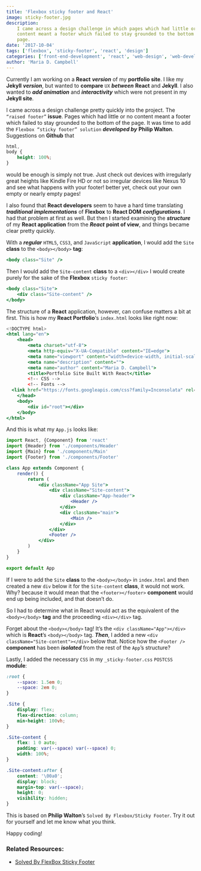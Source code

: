 ```yaml
---
title: 'Flexbox sticky footer and React'
image: sticky-footer.jpg
description:
    I came across a design challenge in which pages which had little or no
    content meant a footer which failed to stay grounded to the bottom of the
    page.
date: '2017-10-04'
tags: ['flexbox', 'sticky-footer', 'react', 'design']
categories: ['front-end-development', 'react', 'web-design', 'web-development']
author: 'Maria D. Campbell'
---
```


Currently I am working on a **React** **_version_** of my **portfolio site**. I
like my **Jekyll** **_version_**, but wanted to **compare** `UX` **_between_**
**React** and **Jekyll**. I also wanted to **_add animation_** and
**_interactivity_** which were not present in my **Jekyll site**.

I came across a design challenge pretty quickly into the project. The
`“raised footer”` **issue**. Pages which had little or no content meant a footer
which failed to stay grounded to the bottom of the page. It was time to add the
`Flexbox “sticky footer” solution` **_developed by_** **Philip Walton**.
Suggestions on **Github** that

```css
html,
body {
    height: 100%;
}
```

would be enough is simply not true. Just check out devices with irregularly
great heights like Kindle Fire HD or not so irregular devices like Nexus 10 and
see what happens with your footer! better yet, check out your own empty or
nearly empty pages!

I also found that **React developers** seem to have a hard time translating
**_traditional implementations_** of **Flexbox** to **React DOM**
**_configurations_**. I had that problem at first as well. But then I started
examining the **_structure_** of my **React application** from the **_React_**
**point of view**, and things became clear pretty quickly.

With a **_regular_** `HTML5`, `CSS3`, and `JavaScript` **application**, I would
add the `Site` **class** to the `<body></body>` **tag**:

```jsx
<body class="Site" />
```

Then I would add the `Site-content` **class** to a `<div></div>` I would create
purely for the sake of the **Flexbox** `sticky footer`:

```jsx
<body class="Site">
    <div class="Site-content" />
</body>
```

The structure of a **React** application, however, can confuse matters a bit at
first. This is how my **React Portfolio**‘s `index.html` looks like right now:

```jsx
<!DOCTYPE html>
<html lang="en">
    <head>
        <meta charset="utf-8">
        <meta http-equiv="X-UA-Compatible" content="IE=edge">
        <meta name="viewport" content="width=device-width, initial-scale=1">
        <meta name="description" content="">
        <meta name="author" content="Maria D. Campbell">
        <title>Portfolio Site Built With React</title>
        <!-- CSS -->
        <!-- Fonts -->
  <link href="https://fonts.googleapis.com/css?family=Inconsolata" rel="stylesheet">
    </head>
    <body>
        <div id="root"></div>
    </body>
</html>
```

And this is what my `App.js` looks like:

```jsx
import React, {Component} from 'react'
import {Header} from './components/Header'
import {Main} from './components/Main'
import {Footer} from './components/Footer'

class App extends Component {
    render() {
        return (
            <div className="App Site">
                <div className="Site-content">
                    <div className="App-header">
                        <Header />
                    </div>
                    <div className="main">
                        <Main />
                    </div>
                </div>
                <Footer />
            </div>
        )
    }
}

export default App
```

If I were to add the `Site` **class** to the `<body></body>` in `index.html` and
then created a new `div` below it for the `Site-content` **class**, it would not
work. Why? because it would mean that the `<footer></footer>` **component**
would end up being included, and that doesn’t do.

So I had to determine what in React would act as the equivalent of the
`<body></body>` **tag** and the proceeding `<div></div>` tag.

Forget about the `<body></body>` tag! It’s the `<div className="App"></div>`
which is **React**’s `<body></body>` tag. **_Then_**, I added a new
`<div className="Site-content"></div>` below that. Notice how the `<Footer />`
**component** has been **_isolated_** from the rest of the `App`’s structure?

Lastly, I added the necessary `CSS` in my `_sticky-footer.css` `POSTCSS`
**module**:

```css
:root {
    --space: 1.5em 0;
    --space: 2em 0;
}

.Site {
    display: flex;
    flex-direction: column;
    min-height: 100vh;
}

.Site-content {
    flex: 1 0 auto;
    padding: var(--space) var(--space) 0;
    width: 100%;
}

.Site-content:after {
    content: '\00a0';
    display: block;
    margin-top: var(--space);
    height: 0;
    visibility: hidden;
}
```

This is based on **Philip Walton**’s `Solved By Flexbox/Sticky Footer`. Try it
out for yourself and let me know what you think.

Happy coding!

### Related Resources:

-   [Solved By FlexBox Sticky Footer](https://philipwalton.github.io/solved-by-flexbox/demos/sticky-footer/)
